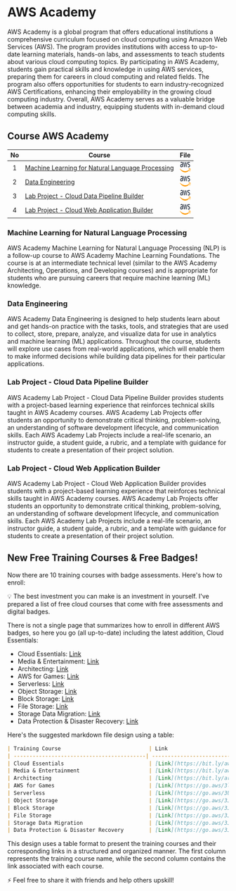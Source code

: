 # AWS Academy
AWS Academy is a global program that offers educational institutions a comprehensive curriculum focused on cloud computing using Amazon Web Services (AWS). The program provides institutions with access to up-to-date learning materials, hands-on labs, and assessments to teach students about various cloud computing topics. By participating in AWS Academy, students gain practical skills and knowledge in using AWS services, preparing them for careers in cloud computing and related fields. The program also offers opportunities for students to earn industry-recognized AWS Certifications, enhancing their employability in the growing cloud computing industry. Overall, AWS Academy serves as a valuable bridge between academia and industry, equipping students with in-demand cloud computing skills.

## Course AWS Academy

| No | Course |  File |
| :-----: |  ------ | :-----: | 
| 1 | [Machine Learning for Natural Language Processing](#machine-learning-for-natural-language-processing) |  <a href="https://awsacademy.instructure.com/courses/48679" ><img src="../../images/aws.svg" width="24px" height="24px" ></a> | 
| 2 | [Data Engineering](#data-engineering) |  <a href="https://awsacademy.instructure.com/courses/48680" ><img src="../../images/aws.svg" width="24px" height="24px" ></a> | 
| 3 | [Lab Project - Cloud Data Pipeline Builder](#lab-project---cloud-data-pipeline-builder) |  <a href="https://awsacademy.instructure.com/courses/48696" ><img src="../../images/aws.svg" width="24px" height="24px" ></a> | 
| 4 | [Lab Project - Cloud Web Application Builder](#lab-project---cloud-web-application-builder) |  <a href="https://awsacademy.instructure.com/courses/48698" ><img src="../../images/aws.svg" width="24px" height="24px" ></a> | 

### Machine Learning for Natural Language Processing
AWS Academy Machine Learning for Natural Language Processing (NLP) is a follow-up course to AWS Academy Machine Learning Foundations. The course is at an intermediate technical level (similar to the AWS Academy Architecting, Operations, and Developing courses) and is appropriate for students who are pursuing careers that require machine learning (ML) knowledge.

### Data Engineering
AWS Academy Data Engineering is designed to help students learn about and get hands-on practice with the tasks, tools, and strategies that are used to collect, store, prepare, analyze, and visualize data for use in analytics and machine learning (ML) applications. Throughout the course, students will explore use cases from real-world applications, which will enable them to make informed decisions while building data pipelines for their particular applications.

### Lab Project - Cloud Data Pipeline Builder
AWS Academy Lab Project - Cloud Data Pipeline Builder provides students with a project-based learning experience that reinforces technical skills taught in AWS Academy courses. AWS Academy Lab Projects offer students an opportunity to demonstrate critical thinking, problem-solving, an understanding of software development lifecycle, and communication skills. Each AWS Academy Lab Projects include a real-life scenario, an instructor guide, a student guide, a rubric, and a template with guidance for students to create a presentation of their project solution.

### Lab Project - Cloud Web Application Builder
AWS Academy Lab Project - Cloud Web Application Builder provides students with a project-based learning experience that reinforces technical skills taught in AWS Academy courses. AWS Academy Lab Projects offer students an opportunity to demonstrate critical thinking, problem-solving, an understanding of software development lifecycle, and communication skills. Each AWS Academy Lab Projects include a real-life scenario, an instructor guide, a student guide, a rubric, and a template with guidance for students to create a presentation of their project solution.

## New Free Training Courses & Free Badges!

Now there are 10 training courses with badge assessments. Here's how to enroll:

💡 The best investment you can make is an investment in yourself. I've prepared a list of free cloud courses that come with free assessments and digital badges.

There is not a single page that summarizes how to enroll in different AWS badges, so here you go (all up-to-date) including the latest addition, Cloud Essentials:

- Cloud Essentials: [Link](https://bit.ly/awscloudess)
- Media & Entertainment: [Link](https://bit.ly/awsmebadge)
- Architecting: [Link](https://bit.ly/architect23)
- AWS for Games: [Link](https://go.aws/3l6fYf7)
- Serverless: [Link](https://go.aws/3UZpFs0)
- Object Storage: [Link](https://go.aws/3JVneTS)
- Block Storage: [Link](https://go.aws/3JVneTS)
- File Storage: [Link](https://go.aws/3JVneTS)
- Storage Data Migration: [Link](https://go.aws/3JVneTS)
- Data Protection & Disaster Recovery: [Link](https://go.aws/3JVneTS)

Here's the suggested markdown file design using a table:

```markdown
| Training Course                            | Link                                    |
| ------------------------------------------| --------------------------------------- |
| Cloud Essentials                           | [Link](https://bit.ly/awscloudess)      |
| Media & Entertainment                      | [Link](https://bit.ly/awsmebadge)       |
| Architecting                               | [Link](https://bit.ly/architect23)      |
| AWS for Games                              | [Link](https://go.aws/3l6fYf7)          |
| Serverless                                 | [Link](https://go.aws/3UZpFs0)          |
| Object Storage                             | [Link](https://go.aws/3JVneTS)          |
| Block Storage                              | [Link](https://go.aws/3JVneTS)          |
| File Storage                               | [Link](https://go.aws/3JVneTS)          |
| Storage Data Migration                     | [Link](https://go.aws/3JVneTS)          |
| Data Protection & Disaster Recovery        | [Link](https://go.aws/3JVneTS)          |
```

This design uses a table format to present the training courses and their corresponding links in a structured and organized manner. The first column represents the training course name, while the second column contains the link associated with each course.

⚡️ Feel free to share it with friends and help others upskill!

